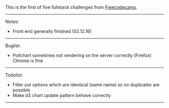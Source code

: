 This is the first of five fullstack challenges from [Freecodecamp](https://www.freecodecamp.com).

-------------------------------------------------------------------------------
Notes:
- Front end generally finished (02.12.16)
-------------------------------------------------------------------------------
Buglist:
- Pollchart sometimes not rendering on the server correctly (Firefox) Chrome is fine
-------------------------------------------------------------------------------
Todolist:
- Filter out options which are identical (same name) so no duplicates are possible
- Make d3 chart update pattern behave correctly
-------------------------------------------------------------------------------
